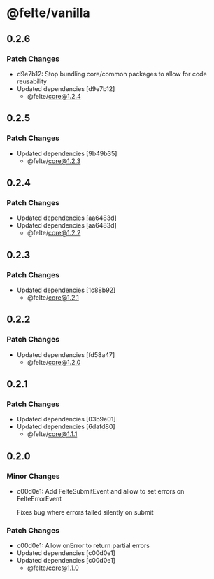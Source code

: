 # @felte/vanilla

## 0.2.6

### Patch Changes

- d9e7b12: Stop bundling core/common packages to allow for code reusability
- Updated dependencies [d9e7b12]
  - @felte/core@1.2.4

## 0.2.5

### Patch Changes

- Updated dependencies [9b49b35]
  - @felte/core@1.2.3

## 0.2.4

### Patch Changes

- Updated dependencies [aa6483d]
- Updated dependencies [aa6483d]
  - @felte/core@1.2.2

## 0.2.3

### Patch Changes

- Updated dependencies [1c88b92]
  - @felte/core@1.2.1

## 0.2.2

### Patch Changes

- Updated dependencies [fd58a47]
  - @felte/core@1.2.0

## 0.2.1

### Patch Changes

- Updated dependencies [03b9e01]
- Updated dependencies [6dafd80]
  - @felte/core@1.1.1

## 0.2.0

### Minor Changes

- c00d0e1: Add FelteSubmitEvent and allow to set errors on FelteErrorEvent

  Fixes bug where errors failed silently on submit

### Patch Changes

- c00d0e1: Allow onError to return partial errors
- Updated dependencies [c00d0e1]
- Updated dependencies [c00d0e1]
  - @felte/core@1.1.0
